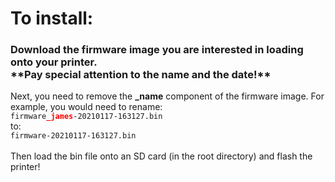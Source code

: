 <h1>To install:</h1>
<h3>Download the firmware image you are interested in loading onto your printer.
<br>**Pay special attention to the name and the date!**</h3>
Next, you need to remove the <b>_name</b> component of the firmware image. For example, you would need to rename:<br>
<code>firmware<b><font color="red">_james</font></b>-20210117-163127.bin</code><br>
to:<br>
<code>firmware-20210117-163127.bin</code><br>
<br>
Then load the bin file onto an SD card (in the root directory) and flash the printer!

